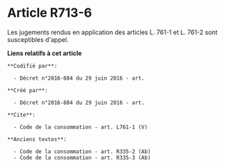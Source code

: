 # Article R713-6

Les jugements rendus en application des articles L. 761-1 et L. 761-2 sont susceptibles d'appel.

**Liens relatifs à cet article**

	**Codifié par**:

	  - Décret n°2016-884 du 29 juin 2016 - art.

	**Créé par**:

	  - Décret n°2016-884 du 29 juin 2016 - art.

	**Cite**:

	  - Code de la consommation - art. L761-1 (V)

	**Anciens textes**:

	  - Code de la consommation - art. R335-2 (Ab)
	  - Code de la consommation - art. R335-3 (Ab)
